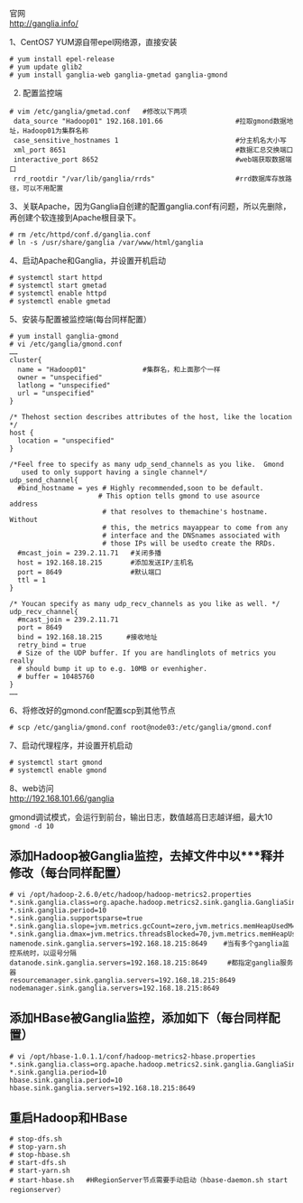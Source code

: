 官网  
http://ganglia.info/

1、CentOS7 YUM源自带epel网络源，直接安装  
```
# yum install epel-release
# yum update glib2
# yum install ganglia-web ganglia-gmetad ganglia-gmond 
```  

2.  配置监控端  
```
# vim /etc/ganglia/gmetad.conf   #修改以下两项
 data_source "Hadoop01" 192.168.101.66                  #拉取gmond数据地址，Hadoop01为集群名称
 case_sensitive_hostnames 1                             #分主机名大小写
 xml_port 8651                                          #数据汇总交换端口
 interactive_port 8652                                  #web端获取数据端口
 rrd_rootdir "/var/lib/ganglia/rrds"                    #rrd数据库存放路径，可以不用配置
```  
 
 3、关联Apache，因为Ganglia自创建的配置ganglia.conf有问题，所以先删除，再创建个软连接到Apache根目录下。  
 ```
 # rm /etc/httpd/conf.d/ganglia.conf  
 # ln -s /usr/share/ganglia /var/www/html/ganglia
 ```  
 
 4、启动Apache和Ganglia，并设置开机启动
 ```
 # systemctl start httpd
 # systemctl start gmetad
 # systemctl enable httpd
 # systemctl enable gmetad
 ```  
 
 5、安装与配置被监控端(每台同样配置）
 ```
 # yum install ganglia-gmond
 # vi /etc/ganglia/gmond.conf
 ……
 cluster{
   name = "Hadoop01"              #集群名，和上面那个一样
   owner = "unspecified"
   latlong = "unspecified"
   url = "unspecified"
 }
  
 /* Thehost section describes attributes of the host, like the location */
 host {
   location = "unspecified"
 }
  
 /*Feel free to specify as many udp_send_channels as you like.  Gmond
    used to only support having a single channel*/
 udp_send_channel{
   #bind_hostname = yes # Highly recommended,soon to be default.
                       # This option tells gmond to use asource  address
                        # that resolves to themachine's hostname.  Without
                        # this, the metrics mayappear to come from any
                        # interface and the DNSnames associated with
                        # those IPs will be usedto create the RRDs.
   #mcast_join = 239.2.11.71   #关闭多播
   host = 192.168.18.215       #添加发送IP/主机名
   port = 8649                 #默认端口
   ttl = 1
 }
 
 /* Youcan specify as many udp_recv_channels as you like as well. */
 udp_recv_channel{
   #mcast_join = 239.2.11.71  
   port = 8649
   bind = 192.168.18.215      #接收地址
   retry_bind = true
   # Size of the UDP buffer. If you are handlinglots of metrics you really
   # should bump it up to e.g. 10MB or evenhigher.
   # buffer = 10485760
 }
 ……
 ```  
 
 6、将修改好的gmond.conf配置scp到其他节点   
 ```
 # scp /etc/ganglia/gmond.conf root@node03:/etc/ganglia/gmond.conf
 ```  
 
 7、启动代理程序，并设置开机启动  
 ```
# systemctl start gmond
# systemctl enable gmond
 ```  
 
 8、web访问  
 http://192.168.101.66/ganglia  
 
gmond调试模式，会运行到前台，输出日志，数值越高日志越详细，最大10  
``` gmond -d 10 ```


添加Hadoop被Ganglia监控，去掉文件中以***释并修改（每台同样配置）
---
```
# vi /opt/hadoop-2.6.0/etc/hadoop/hadoop-metrics2.properties
*.sink.ganglia.class=org.apache.hadoop.metrics2.sink.ganglia.GangliaSink31
*.sink.ganglia.period=10
*.sink.ganglia.supportsparse=true
*.sink.ganglia.slope=jvm.metrics.gcCount=zero,jvm.metrics.memHeapUsedM=both
*.sink.ganglia.dmax=jvm.metrics.threadsBlocked=70,jvm.metrics.memHeapUsedM=40
namenode.sink.ganglia.servers=192.168.18.215:8649    #当有多个ganglia监控系统时，以逗号分隔
datanode.sink.ganglia.servers=192.168.18.215:8649     #都指定ganglia服务器
resourcemanager.sink.ganglia.servers=192.168.18.215:8649
nodemanager.sink.ganglia.servers=192.168.18.215:8649
```  

添加HBase被Ganglia监控，添加如下（每台同样配置）
---
```
# vi /opt/hbase-1.0.1.1/conf/hadoop-metrics2-hbase.properties
*.sink.ganglia.class=org.apache.hadoop.metrics2.sink.ganglia.GangliaSink31  
*.sink.ganglia.period=10  
hbase.sink.ganglia.period=10  
hbase.sink.ganglia.servers=192.168.18.215:8649
```  

重启Hadoop和HBase
---
```
# stop-dfs.sh
# stop-yarn.sh
# stop-hbase.sh
# start-dfs.sh
# start-yarn.sh
# start-hbase.sh   #HRegionServer节点需要手动启动（hbase-daemon.sh start regionserver）
```  

